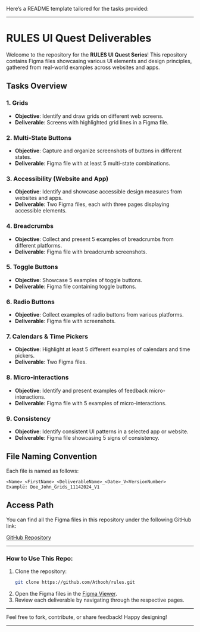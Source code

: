 Here’s a README template tailored for the tasks provided:

---

# RULES UI Quest Deliverables

Welcome to the repository for the **RULES UI Quest Series**! This repository contains Figma files showcasing various UI elements and design principles, gathered from real-world examples across websites and apps.

## Tasks Overview

### 1. **Grids**
- **Objective**: Identify and draw grids on different web screens.
- **Deliverable**: Screens with highlighted grid lines in a Figma file.

### 2. **Multi-State Buttons**
- **Objective**: Capture and organize screenshots of buttons in different states.
- **Deliverable**: Figma file with at least 5 multi-state combinations.

### 3. **Accessibility (Website and App)**
- **Objective**: Identify and showcase accessible design measures from websites and apps.
- **Deliverable**: Two Figma files, each with three pages displaying accessible elements.

### 4. **Breadcrumbs**
- **Objective**: Collect and present 5 examples of breadcrumbs from different platforms.
- **Deliverable**: Figma file with breadcrumb screenshots.

### 5. **Toggle Buttons**
- **Objective**: Showcase 5 examples of toggle buttons.
- **Deliverable**: Figma file containing toggle buttons.

### 6. **Radio Buttons**
- **Objective**: Collect examples of radio buttons from various platforms.
- **Deliverable**: Figma file with screenshots.

### 7. **Calendars & Time Pickers**
- **Objective**: Highlight at least 5 different examples of calendars and time pickers.
- **Deliverable**: Two Figma files.

### 8. **Micro-interactions**
- **Objective**: Identify and present examples of feedback micro-interactions.
- **Deliverable**: Figma file with 5 examples of micro-interactions.

### 9. **Consistency**
- **Objective**: Identify consistent UI patterns in a selected app or website.
- **Deliverable**: Figma file showcasing 5 signs of consistency.

## File Naming Convention
Each file is named as follows:
```
<Name>_<FirstName>_<DeliverableName>_<Date>_V<VersionNumber>
Example: Doe_John_Grids_11142024_V1
```

## Access Path

You can find all the Figma files in this repository under the following GitHub link:

[GitHub Repository](https://github.com/Athooh/User-Interface/tree/main/rules)

---

### How to Use This Repo:
1. Clone the repository:
   ```bash
   git clone https://github.com/Athooh/rules.git
   ```
2. Open the Figma files in the [Figma Viewer](https://www.figma.com/).
3. Review each deliverable by navigating through the respective pages.

---

Feel free to fork, contribute, or share feedback! Happy designing!

--- 
